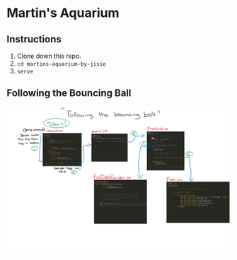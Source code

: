 # Martin's Aquarium

## Instructions

1. Clone down this repo.
1. `cd martins-aquarium-by-jisie`
1. `serve`

## Following the Bouncing Ball

![Logic follow by Madi](./images/follow-the-bouncing-ball.svg)
